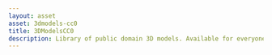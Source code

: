 ```yaml
---
layout: asset
asset: 3dmodels-cc0
title: 3DModelsCC0
description: Library of public domain 3D models. Available for everyone. No need for credit or attribution even if used commercially.
---
```

